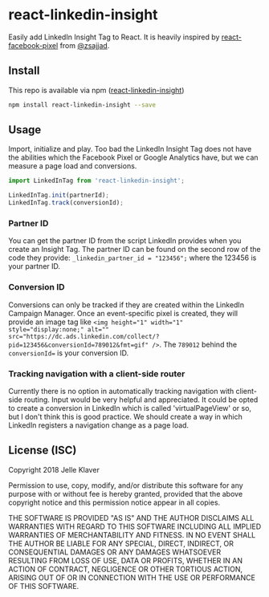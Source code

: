 # react-linkedin-insight
Easily add LinkedIn Insight Tag to React.
It is heavily inspired by [react-facebook-pixel](https://github.com/zsajjad/react-facebook-pixel) from [@zsajjad](https://github.com/zsajjad).

## Install
This repo is available via npm ([react-linkedin-insight](https://www.npmjs.com/package/@jelleklaver/react-linkedin-insight))

```bash
npm install react-linkedin-insight --save
```

## Usage
Import, initialize and play. Too bad the LinkedIn Insight Tag does not have the abilities which the Facebook Pixel or Google Analytics have, but we can measure a page load and conversions.

```javascript
import LinkedInTag from 'react-linkedin-insight';

LinkedInTag.init(partnerId);
LinkedInTag.track(conversionId);
```

### Partner ID
You can get the partner ID from the script LinkedIn provides when you create an Insight Tag. The partner ID can be found on the second row of the code they provide: `_linkedin_partner_id = "123456";` where the 123456 is your partner ID.

### Conversion ID
Conversions can only be tracked if they are created within the LinkedIn Campaign Manager. Once an event-specific pixel is created, they will provide an image tag like `<img height="1" width="1" style="display:none;" alt="" src="https://dc.ads.linkedin.com/collect/?pid=123456&conversionId=789012&fmt=gif" />`. The `789012` behind the `conversionId=` is your conversion ID.

### Tracking navigation with a client-side router
Currently there is no option in automatically tracking navigation with client-side routing. Input would be very helpful and appreciated. It could be opted to create a conversion in LinkedIn which is called 'virtualPageView' or so, but I don't think this is good practice. We should create a way in which LinkedIn registers a navigation change as a page load.

## License (ISC)
Copyright 2018 Jelle Klaver

Permission to use, copy, modify, and/or distribute this software for any purpose with or without fee is hereby granted, provided that the above copyright notice and this permission notice appear in all copies.

THE SOFTWARE IS PROVIDED "AS IS" AND THE AUTHOR DISCLAIMS ALL WARRANTIES WITH REGARD TO THIS SOFTWARE INCLUDING ALL IMPLIED WARRANTIES OF MERCHANTABILITY AND FITNESS. IN NO EVENT SHALL THE AUTHOR BE LIABLE FOR ANY SPECIAL, DIRECT, INDIRECT, OR CONSEQUENTIAL DAMAGES OR ANY DAMAGES WHATSOEVER RESULTING FROM LOSS OF USE, DATA OR PROFITS, WHETHER IN AN ACTION OF CONTRACT, NEGLIGENCE OR OTHER TORTIOUS ACTION, ARISING OUT OF OR IN CONNECTION WITH THE USE OR PERFORMANCE OF THIS SOFTWARE.